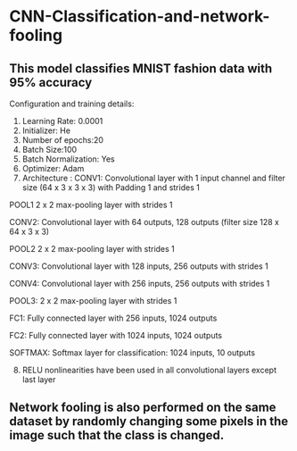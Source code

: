 # CNN-Classification-and-network-fooling

## This model classifies MNIST fashion data with 95% accuracy 


Configuration and training details:
1. Learning Rate: 0.0001
2. Initializer: He
3. Number of epochs:20
4. Batch Size:100
5. Batch Normalization: Yes
6. Optimizer: Adam
7. Architecture :
  CONV1: Convolutional layer with 1 input channel and filter size (64 x 3 x 3
  x 3) with Padding 1 and strides 1

  POOL1 2 x 2 max-pooling layer with strides 1

  CONV2: Convolutional layer with 64 outputs, 128 outputs (filter size 128 x 64 x 3
  x 3)

  POOL2 2 x 2 max-pooling layer with strides 1

  CONV3: Convolutional layer with 128 inputs, 256 outputs with strides 1

  CONV4: Convolutional layer with 256 inputs, 256 outputs with strides 1

  POOL3: 2 x 2 max-pooling layer with strides 1

  FC1: Fully connected layer with 256 inputs, 1024 outputs

  FC2: Fully connected layer with 1024 inputs, 1024 outputs

  SOFTMAX: Softmax layer for classification: 1024 inputs, 10 outputs

8. RELU nonlinearities have been used in all convolutional layers except last layer


## Network fooling is also performed on the same dataset by randomly changing some pixels in the image such that the class is changed.
